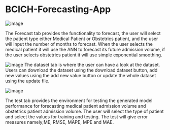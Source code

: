 # BCICH-Forecasting-App


![image](https://github.com/aeo3-14/BCICH-Forecasting-App/assets/119051857/1d80db2f-25e2-41e8-9ff6-01a8cecb1a7b)

The Forecast tab provides the functionality to forecast, the user will select the patient type either Medical Patient or Obstetrics patient, and the user will input the number of months to forecast. When the user selects the medical patient it will use the ANN to forecast its future admission volume, if the user selects obstetrics patient it will use simple exponential smoothing. 


![image](https://github.com/aeo3-14/BCICH-Forecasting-App/assets/119051857/7d61337f-1bee-441d-9705-7b4abdd50afa)
The dataset tab is where the user can have a look at the dataset. Users can download the dataset using the download dataset button, add new values using the add new value button or update the whole dataset using the update file.

![image](https://github.com/aeo3-14/BCICH-Forecasting-App/assets/119051857/a450bd55-422a-480c-aa30-47cb654da805)

The test tab provides the environment for testing the generated model performance for forecasting medical patient admission volume and obstetrics patient admission volume. The user will select the type of patient and select the values for training and testing. The test will give error measures namely;ME, RMSE, MAPE, MPE and MAE. 



